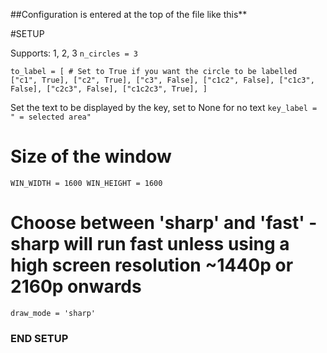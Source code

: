 ##Configuration is entered at the top of the file like this**

#SETUP

Supports: 1, 2, 3
`n_circles = 3`

`to_label = [ # Set to True if you want the circle to be labelled
  ["c1", True],
  ["c2", True],
  ["c3", False],
  ["c1c2", False],
  ["c1c3", False],
  ["c2c3", False],
  ["c1c2c3", True],
] `

Set the text to be displayed by the key, set to None for no text
`key_label = " = selected area"`

# Size of the window
`WIN_WIDTH = 1600
WIN_HEIGHT = 1600`

# Choose between 'sharp' and 'fast' - sharp will run fast unless using a high screen resolution ~1440p or 2160p onwards
`draw_mode = 'sharp'`


### END SETUP
